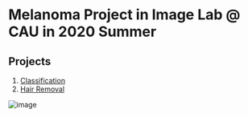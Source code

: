 # Melanoma Project in Image Lab @ CAU in 2020 Summer
## Projects
1. [Classification](classification)
2. [Hair Removal](hair_removal)

![image](https://user-images.githubusercontent.com/39727494/90726907-6eb23f00-e2fd-11ea-968c-dc71eb60267c.png)
 
 
